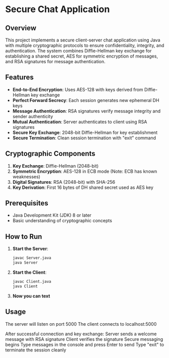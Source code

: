 # Secure Chat Application

## Overview
This project implements a secure client-server chat application using Java with multiple cryptographic protocols to ensure confidentiality, integrity, and authentication. The system combines Diffie-Hellman key exchange for establishing a shared secret, AES for symmetric encryption of messages, and RSA signatures for message authentication.

## Features

- **End-to-End Encryption**: Uses AES-128 with keys derived from Diffie-Hellman key exchange
- **Perfect Forward Secrecy**: Each session generates new ephemeral DH keys
- **Message Authentication**: RSA signatures verify message integrity and sender authenticity
- **Mutual Authentication**: Server authenticates to client using RSA signatures
- **Secure Key Exchange**: 2048-bit Diffie-Hellman for key establishment
- **Secure Termination**: Clean session termination with "exit" command

## Cryptographic Components

1. **Key Exchange**: Diffie-Hellman (2048-bit)
2. **Symmetric Encryption**: AES-128 in ECB mode (Note: ECB has known weaknesses)
3. **Digital Signatures**: RSA (2048-bit) with SHA-256
4. **Key Derivation**: First 16 bytes of DH shared secret used as AES key

## Prerequisites

- Java Development Kit (JDK) 8 or later
- Basic understanding of cryptographic concepts

## How to Run

1. **Start the Server**:
   ```bash
   javac Server.java
   java Server
2. **Start the Client**:
   ```bash
   javac Client.java
   java Client
3. **Now you can text**
## Usage
The server will listen on port 5000
The client connects to localhost:5000

After successful connection and key exchange:
Server sends a welcome message with RSA signature
Client verifies the signature
Secure messaging begins
Type messages in the console and press Enter to send
Type "exit" to terminate the session cleanly
   
